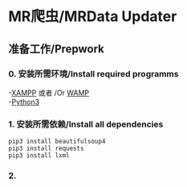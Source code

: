 # MR爬虫/MRData Updater

## 准备工作/Prepwork
### 0. 安装所需环境/Install required programms
-[XAMPP](https://www.apachefriends.org/download.html "XAMPP") 或者 /Or [WAMP](https://www.wampserver.com/en/#download-wrapper "WAMP") <br />
-[Python3](https://www.python.org/downloads/ "Python3")

### 1. 安装所需依赖/Install all dependencies
```python3
pip3 install beautifulsoup4
pip3 install requests
pip3 install lxml
```
### 2.
